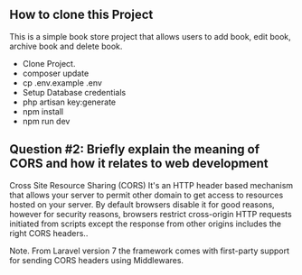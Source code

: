 ## How to clone this Project

This is a simple book store project that allows users to add book, edit book, archive book and delete book.

- Clone Project.
- composer update
- cp .env.example .env
- Setup Database credentials
- php artisan key:generate
- npm install
- npm run dev


## Question #2: Briefly explain the meaning of CORS and how it relates to web development

Cross Site Resource Sharing (CORS) It's an HTTP header  based mechanism that allows your server to permit other domain to get access to resources hosted on your server. By default browsers disable it for good reasons, however for security reasons, browsers restrict cross-origin HTTP requests initiated from scripts except the response from other origins includes the right CORS headers..

Note. From Laravel version 7 the framework comes with first-party support for sending CORS headers using Middlewares. 